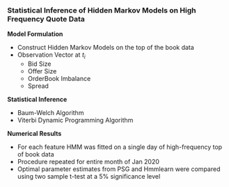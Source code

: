 ### Statistical Inference of Hidden Markov Models on High Frequency Quote Data


**Model Formulation**
- Construct Hidden Markov Models on the top of the book data
- Observation Vector at $t_i$
  - Bid Size 
  - Offer Size
  - OrderBook Imbalance
  - Spread

  
**Statistical Inference**
  - Baum-Welch Algorithm
  - Viterbi Dynamic Programming Algorithm

**Numerical Results**
  - For each feature HMM was fitted on a single day of high-frequency top of book data 
  - Procedure repeated for entire month of Jan 2020
  - Optimal parameter estimates from PSG and Hmmlearn were compared using two sample t-test at a 5% significance level

  

